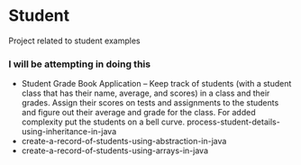 # Student
Project related to student examples

### I will be attempting in doing this 

- Student Grade Book Application – Keep track of students (with a student class that has their name, average, and scores) in a class and their grades. Assign their scores on tests and assignments to the students and figure out their average and grade for the class. For added complexity put the students on a bell curve.
process-student-details-using-inheritance-in-java
- create-a-record-of-students-using-abstraction-in-java
- create-a-record-of-students-using-arrays-in-java
